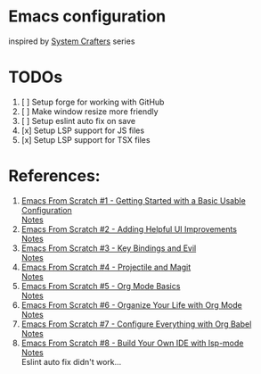 # Emacs configuration

inspired by [System Crafters](https://odysee.com/@SystemCrafters) series

# TODOs

1. [ ] Setup forge for working with GitHub
1. [ ] Make window resize more friendly
1. [ ] Setup eslint auto fix on save
1. [x] Setup LSP support for JS files
1. [x] Setup LSP support for TSX files

# References:

1. [Emacs From Scratch #1 - Getting Started with a Basic Usable Configuration](https://odysee.com/@SystemCrafters/emacs-from-scratch-1-getting-started)  
[Notes](https://systemcrafters.net/emacs-from-scratch/getting-started/)
1. [Emacs From Scratch #2 - Adding Helpful UI Improvements](https://odysee.com/@SystemCrafters/emacs-from-scratch-2-adding-helpful-ui)  
[Notes](https://systemcrafters.net/emacs-from-scratch/helpful-ui-improvements/)
1. [Emacs From Scratch #3 - Key Bindings and Evil](https://odysee.com/@SystemCrafters/emacs-from-scratch-2-adding-helpful-ui)  
[Notes](https://systemcrafters.net/emacs-from-scratch/key-bindings-and-evil/)  
1. [Emacs From Scratch #4 - Projectile and Magit](https://odysee.com/@SystemCrafters/emacs-from-scratch-4-projectile-and)  
[Notes](https://systemcrafters.net/emacs-from-scratch/projectile-and-magit/)  
1. [Emacs From Scratch #5 - Org Mode Basics](https://odysee.com/@SystemCrafters/emacs-from-scratch-5-org-mode-basics)  
[Notes](https://systemcrafters.net/emacs-from-scratch/org-mode-basics/)
1. [Emacs From Scratch #6 - Organize Your Life with Org Mode](https://odysee.com/@SystemCrafters/emacs-from-scratch-6-organize-your-life)  
[Notes](https://systemcrafters.net/emacs-from-scratch/organize-your-life-with-org-mode/)
1. [Emacs From Scratch #7 - Configure Everything with Org Babel](https://odysee.com/@SystemCrafters/emacs-from-scratch-7-configure)  
[Notes](https://systemcrafters.net/emacs-from-scratch/configure-everything-with-org-babel/)
1. [Emacs From Scratch #8 - Build Your Own IDE with lsp-mode](https://odysee.com/@SystemCrafters/emacs-from-scratch-8-build-your-own-ide)  
[Notes](https://systemcrafters.net/emacs-from-scratch/build-your-own-ide-with-lsp-mode/)  
Eslint auto fix didn't work...

